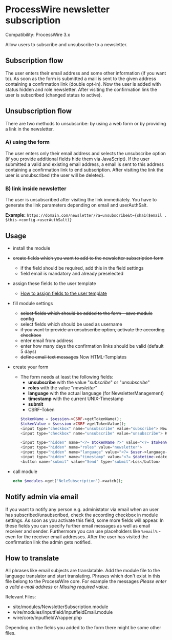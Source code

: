 # ProcessWire newsletter subscription

Compatibility: ProcessWire 3.x

Allow users to subscribe and unsubscribe to a newsletter.

## Subscription flow

The user enters their email address and some other information (if you want to).
As soon as the form is submitted a mail is sent to the given address containing a confirmation link (double opt-in).
Now the user is added with status hidden and role newsletter.
After visiting the confirmation link the user is subscribed (changed status to active).

## Unsubscription flow

There are two methods to unsubscribe: by using a web form or by providing a link in the newsletter.

### A) using the form

The user enters only their email address and selects the unsubscribe option (if you provide additional fields hide them via JavaScript).
If the user submitted a valid and existing email address, a email is sent to this address containing a confirmation link to end subscription.
After visiting the link the user is unsubscribed (the user will be deleted).

### B) link inside newsletter

The user is unsubscribed after visiting the link immediately.
You have to generate the link parameters depending on email and userAuthSalt.

**Example:** `https://domain.com/newsletter/?a=unsubscribe&t={sha1($email . $this->config->userAuthSalt)}`

## Usage

* install the module
* ~~create fields which you want to add to the newsletter subscription form~~
  * if the field should be required, add this in the field settings
  * field email is mandatory and already preselected
* assign these fields to the user template 
  * [How to assign fields to the user template](https://processwire.com/talk/topic/1156-custom-user-fields/?p=10161)
* fill module settings
  * ~~select fields which should be added to the form - save module config~~
  * select fields which should be used as username
  * ~~if you want to provide an unsubscribe option, activate the according checkbox~~
  * enter email from address
  * enter how many days the confirmation links should be valid (default 5 days)
  * ~~define email text messages~~ Now HTML-Templates
* create your form
	* The form needs at least the following fields:
		* __unsubscribe__ with the value "_subscribe_" or "_unsubscribe_"
		* __roles__ with the value "_newsletter_"
		* __language__ with the actual language (for NewsletterManagement)
		* __timestamp__ with the current UNIX-Timestamp
		* __submit__
		* CSRF-Token
		````php
		$tokenName = $session->CSRF->getTokenName();
		$tokenValue = $session->CSRF->getTokenValue();
		<input type="checkbox" name="unsubscribe" value="subscribe"> Newsletter erhalten<br>
		<input type="checkbox" name="unsubscribe" value="unsubscribe"> Keinen Newsletter erhalten
		
		<input type="hidden" name="<?= $tokenName ?>" value="<?= $tokenValue ?>">
		<input type="hidden" name="roles" value="newsletter">
		<input type="hidden" name="language" value="<?= $user->language->id ?>">
		<input type="hidden" name="timestamp" value="<?= $datetime->date() ?>">
		<button name="submit" value="Send" type="submit">Los</button>
		````
* call module
  
  
  ```php
  echo $modules->get('NeleSubscription')->watch();
  ```
 
  

## Notify admin via email

If you want to notify any person e.g. administator via email when an user has subscribed/unsubscribed,
check the according checkbox in module settings.
As soon as you activate this field, some more fields will appear.
In these fields you can specify further email messages as well as email receiver and sender.
Furthermore you can use placeholders like `%email%` - even for the receiver email addresses.
After the user has visited the confirmation link the admin gets notified.

## How to translate

All phrases like email subjects are translatable. 
Add the module file to the language translator and start translating.
Phrases which don't exist in this file belong to the ProcessWire core.
For example the messages *Please enter a valid e-mail address* or *Missing required value*.

Relevant Files:

- site/modules/NewsletterSubscription.module
- wire/modules/Inputfield/InputfieldEmail.module
- wire/core/InputfieldWrapper.php

Depending on the fields you added to the form there might be some other files.
